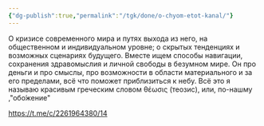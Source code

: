 ```yaml
---
{"dg-publish":true,"permalink":"/tgk/done/o-chyom-etot-kanal/"}
---
```


О кризисе современного мира и путях выхода из него, на общественном и индивидуальном уровне; о скрытых тенденциях и возможных сценариях будущего. Вместе ищем способы навигации, сохранения здравомыслия и личной свободы в безумном мире. Он про деньги и про смыслы, про возможности в области материального и за его пределами, всё что поможет приблизиться к небу. Всё это я называю красивым греческим словом θέωσις (теозис), или, по-нашму ,"обо́жение"

https://t.me/c/2261964380/14